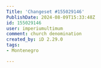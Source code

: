 ```yaml
---
Title: 'Changeset #155029146'
PublishDate: 2024-08-09T15:33:48Z
id: 155029146
user: imperiumultimum
comment: church denomination
created_by: iD 2.29.0
tags:
- Montenegro

---
```

